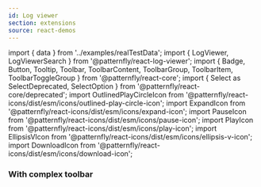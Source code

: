 ```yaml
---
id: Log viewer
section: extensions
source: react-demos
---
```


import { data } from '../examples/realTestData';
import { LogViewer, LogViewerSearch } from '@patternfly/react-log-viewer';
import {
	Badge,
	Button,
	Tooltip,
	Toolbar,
	ToolbarContent,
	ToolbarGroup,
	ToolbarItem,
	ToolbarToggleGroup
} from '@patternfly/react-core';
import {
	Select as SelectDeprecated,
	SelectOption
} from '@patternfly/react-core/deprecated';
import OutlinedPlayCircleIcon from '@patternfly/react-icons/dist/esm/icons/outlined-play-circle-icon';
import ExpandIcon from '@patternfly/react-icons/dist/esm/icons/expand-icon';
import PauseIcon from '@patternfly/react-icons/dist/esm/icons/pause-icon';
import PlayIcon from '@patternfly/react-icons/dist/esm/icons/play-icon';
import EllipsisVIcon from '@patternfly/react-icons/dist/esm/icons/ellipsis-v-icon';
import DownloadIcon from '@patternfly/react-icons/dist/esm/icons/download-icon';

### With complex toolbar

```js file='./ComplexToolbarLogViewer.jsx'
```
